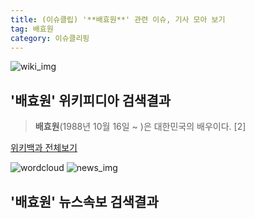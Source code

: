 ```yaml
---
title: (이슈클립) '**배효원**' 관련 이슈, 기사 모아 보기
tag: 배효원
category: 이슈클리핑
---
```

![wiki_img](https://user-images.githubusercontent.com/42597476/44503234-41136a80-a6d0-11e8-9071-6fc6418eafe4.png)
## **'**배효원**'** 위키피디아 검색결과
>**배효원**(1988년 10월 16일 ~ )은 대한민국의 배우이다. [2]

<a href="https://ko.wikipedia.org/wiki/배효원" target="_blank">위키백과 전체보기</a>

![wordcloud](https://s3.ap-northeast-2.amazonaws.com/lyrics101-wordcloud/2018-09-17-1537192564.png)
![news_img](https://user-images.githubusercontent.com/42597476/44507050-1206f400-a6e4-11e8-8d98-7ffbfebb353f.png)
## **'**배효원**'** 뉴스속보 검색결과

